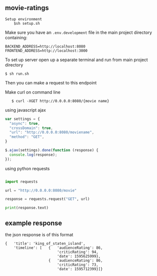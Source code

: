## movie-ratings


```
Setup environment
    $sh setup.sh

```

Make sure you have an `.env.development` file in the main project directory containing:
```
BACKEND_ADDRESS=http://localhost:8080
FRONTEND_ADDRESS=http://localhost:3000
```

To set up server open up a separate terminal and run from main project directory

```
$ sh run.sh
```


Then you can make a request to this endpoint

Make curl on command line
```
   $ curl -XGET http://0.0.0.0:8080/{movie name}

```


using javascript ajax
```javascript
var settings = {
  "async": true,
  "crossDomain": true,
  "url": "http://0.0.0.0:8080/moviename",
  "method": "GET",
}

$.ajax(settings).done(function (response) {
  console.log(response);
});
```

using python requests
```python

import requests

url = "http://0.0.0.0:8080/movie"

response = requests.request("GET", url)

print(response.text)
```

## example response
the json response is of this format
```
{   'title': 'king_of_staten_island',
    'timeline': [   {   'audienceRating': 86,
                        'criticRating': 94,
                        'date': 1595625999},
                    {   'audienceRating': 86,
                        'criticRating': 73,
                        'date': 1595712399}]}
```


